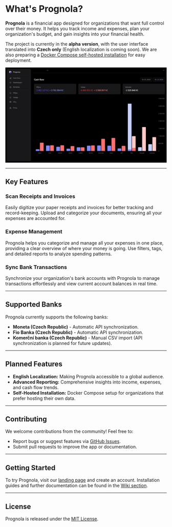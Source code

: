 # What's Prognola?

**Prognola** is a financial app designed for organizations that want full control over their money. It helps you track income and expenses, plan your organization's budget, and gain insights into your financial health.

The project is currently in the **alpha version**, with the user interface translated into **Czech only** (English localization is coming soon). We are also preparing a [Docker Compose self-hosted installation](https://github.com/prague-digital-lab/prognola-self-hosted) for easy deployment.

<img src="docs/dash_v2.jpg" alt="Prognola Dashboard Preview">

---

## Key Features

### Scan Receipts and Invoices
Easily digitize your paper receipts and invoices for better tracking and record-keeping. Upload and categorize your documents, ensuring all your expenses are accounted for.

### Expense Management
Prognola helps you categorize and manage all your expenses in one place, providing a clear overview of where your money is going. Use filters, tags, and detailed reports to analyze spending patterns.

### Sync Bank Transactions
Synchronize your organization's bank accounts with Prognola to manage transactions effortlessly and view current account balances in real time.

---

## Supported Banks

Prognola currently supports the following banks:

- **Moneta (Czech Republic)** - Automatic API synchronization.
- **Fio Banka (Czech Republic)** - Automatic API synchronization.
- **Komerční banka (Czech Republic)** - Manual CSV import (API synchronization is planned for future updates).

---

## Planned Features
- **English Localization:** Making Prognola accessible to a global audience.
- **Advanced Reporting:** Comprehensive insights into income, expenses, and cash flow trends.
- **Self-Hosted Installation:** Docker Compose setup for organizations that prefer hosting their own data.

---

## Contributing
We welcome contributions from the community! Feel free to:
- Report bugs or suggest features via [GitHub Issues](https://github.com/prague-digital-lab/prognola/issues).
- Submit pull requests to improve the app or documentation.

---

## Getting Started
To try Prognola, visit our [landing page](https://prognola.com) and create an account. Installation guides and further documentation can be found in the [Wiki section](https://github.com/prague-digital-lab/prognola/wiki).

---

## License
Prognola is released under the [MIT License](LICENSE).